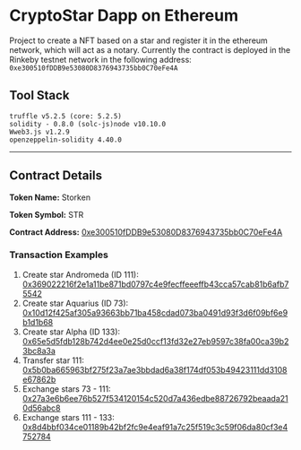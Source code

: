 # CryptoStar Dapp on Ethereum

Project to create a NFT based on a star and register it in the ethereum network, which will act as a notary. Currently the contract is deployed in the Rinkeby testnet network in the following address: `0xe300510fDDB9e53080D8376943735bb0C70eFe4A`

## Tool Stack

```
truffle v5.2.5 (core: 5.2.5)
solidity - 0.8.0 (solc-js)node v10.10.0
Wweb3.js v1.2.9
openzeppelin-solidity 4.40.0
```
---

## Contract Details

**Token Name:** Storken

**Token Symbol:** STR

**Contract Address:** [0xe300510fDDB9e53080D8376943735bb0C70eFe4A](https://rinkeby.etherscan.io/address/0xe300510fDDB9e53080D8376943735bb0C70eFe4A)

### Transaction Examples

1. Create star Andromeda (ID 111): [0x369022216f2e1a11be871bd0797c4e9fecffeeeffb43cca57cab81b6afb75542](https://rinkeby.etherscan.io/tx/0x369022216f2e1a11be871bd0797c4e9fecffeeeffb43cca57cab81b6afb75542)
2. Create star Aquarius (ID 73): [0x10d12f425af305a93663bb71ba458cdad073ba0491d93f3d6f09bf6e9b1d1b68](https://rinkeby.etherscan.io/tx/0x10d12f425af305a93663bb71ba458cdad073ba0491d93f3d6f09bf6e9b1d1b68)
3. Create star Alpha (ID 133): [0x65e5d5fdb128b742d4ee0e25d0ccf13fd32e27eb9597c38fa00ca39b23bc8a3a](https://rinkeby.etherscan.io/tx/0x65e5d5fdb128b742d4ee0e25d0ccf13fd32e27eb9597c38fa00ca39b23bc8a3a)
4. Transfer star 111: [0x5b0ba665963bf275f23a7ae3bbdad6a38f174df053b49423111dd3108e67862b](https://rinkeby.etherscan.io/tx/0x5b0ba665963bf275f23a7ae3bbdad6a38f174df053b49423111dd3108e67862b)
5. Exchange stars 73 - 111: [0x27a3e6b6ee76b527f534120154c520d7a436edbe88726792beaada210d56abc8](https://rinkeby.etherscan.io/tx/0x27a3e6b6ee76b527f534120154c520d7a436edbe88726792beaada210d56abc8)
6. Exchange stars 111 - 133:  [0x8d4bbf034ce01189b42bf2fc9e4eaf91a7c25f519c3c59f06da80cf3e4752784](https://rinkeby.etherscan.io/tx/0x8d4bbf034ce01189b42bf2fc9e4eaf91a7c25f519c3c59f06da80cf3e4752784)
